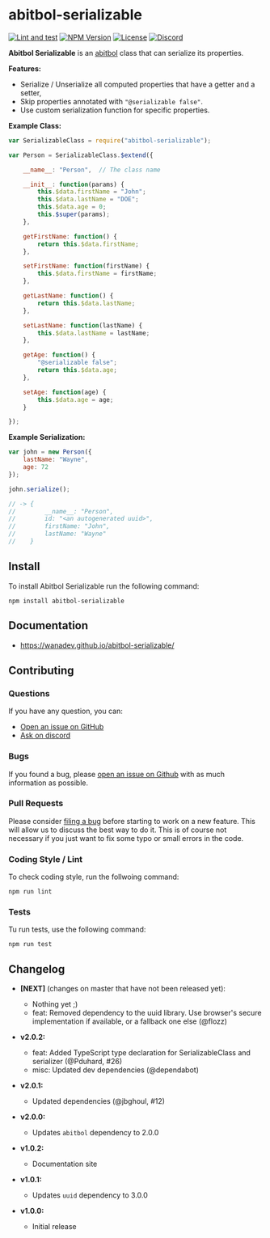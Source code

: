 # abitbol-serializable

[![Lint and test](https://github.com/wanadev/abitbol-serializable/actions/workflows/node-ci.yml/badge.svg)](https://github.com/wanadev/abitbol-serializable/actions/workflows/node-ci.yml)
[![NPM Version](http://img.shields.io/npm/v/abitbol-serializable.svg?style=flat)](https://www.npmjs.com/package/abitbol-serializable)
[![License](http://img.shields.io/npm/l/abitbol-serializable.svg?style=flat)](https://github.com/wanadev/abitbol-serializable/blob/master/LICENSE)
[![Discord](https://img.shields.io/badge/chat-Discord-8c9eff?logo=discord&logoColor=ffffff)](https://discord.gg/BmUkEdMuFp)

**Abitbol Serializable** is an [abitbol][] class that can serialize its
properties.

**Features:**

* Serialize / Unserialize all computed properties that have a getter and
  a setter,
* Skip properties annotated with `"@serializable false"`.
* Use custom serialization function for specific properties.

**Example Class:**

```javascript
var SerializableClass = require("abitbol-serializable");

var Person = SerializableClass.$extend({

    __name__: "Person",  // The class name

    __init__: function(params) {
        this.$data.firstName = "John";
        this.$data.lastName = "DOE";
        this.$data.age = 0;
        this.$super(params);
    },

    getFirstName: function() {
        return this.$data.firstName;
    },

    setFirstName: function(firstName) {
        this.$data.firstName = firstName;
    },

    getLastName: function() {
        return this.$data.lastName;
    },

    setLastName: function(lastName) {
        this.$data.lastName = lastName;
    },

    getAge: function() {
        "@serializable false";
        return this.$data.age;
    },

    setAge: function(age) {
        this.$data.age = age;
    }

});
```

**Example Serialization:**

```javascript
var john = new Person({
    lastName: "Wayne",
    age: 72
});

john.serialize();

// -> {
//        __name__: "Person",
//        id: "<an autogenerated uuid>",
//        firstName: "John",
//        lastName: "Wayne"
//    }
```

[abitbol]: https://github.com/wanadev/abitbol


## Install

To install Abitbol Serializable run the following command:

    npm install abitbol-serializable


## Documentation

* https://wanadev.github.io/abitbol-serializable/


## Contributing

### Questions

If you have any question, you can:

* [Open an issue on GitHub][gh-issue]
* [Ask on discord][discord]

### Bugs

If you found a bug, please [open an issue on Github][gh-issue] with as much information as possible.

### Pull Requests

Please consider [filing a bug][gh-issue] before starting to work on a new feature. This will allow us to discuss the best way to do it. This is of course not necessary if you just want to fix some typo or small errors in the code.

### Coding Style / Lint

To check coding style, run the follwoing command:

    npm run lint

### Tests

Tu run tests, use the following command:

    npm run test


[gh-issue]: https://github.com/wanadev/abitbol-serializable/issues
[discord]: https://discord.gg/BmUkEdMuFp


## Changelog

* **[NEXT]** (changes on master that have not been released yet):

    * Nothing yet ;)
    * feat: Removed dependency to the uuid library. Use browser's secure implementation if available, or a fallback one else (@flozz)

* **v2.0.2:**

    * feat: Added TypeScript type declaration for SerializableClass and serializer (@Pduhard, #26)
    * misc: Updated dev dependencies (@dependabot)

* **v2.0.1:**

    * Updated dependencies (@jbghoul, #12)

* **v2.0.0:**

    * Updates `abitbol` dependency to 2.0.0

* **v1.0.2:**

    * Documentation site

* **v1.0.1:**

    * Updates `uuid` dependency to 3.0.0

* **v1.0.0:**

    * Initial release
